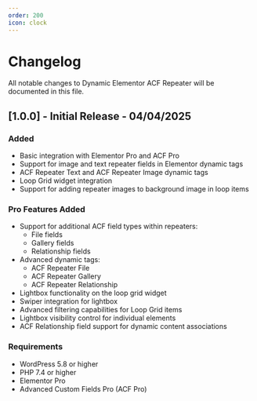 ```yaml
---
order: 200
icon: clock
---
```


# Changelog

All notable changes to Dynamic Elementor ACF Repeater will be documented in this file.

## [1.0.0] - Initial Release - 04/04/2025

### Added
- Basic integration with Elementor Pro and ACF Pro
- Support for image and text repeater fields in Elementor dynamic tags
- ACF Repeater Text and ACF Repeater Image dynamic tags
- Loop Grid widget integration
- Support for adding repeater images to background image in loop items

### Pro Features Added
- Support for additional ACF field types within repeaters:
  - File fields
  - Gallery fields
  - Relationship fields
- Advanced dynamic tags:
  - ACF Repeater File
  - ACF Repeater Gallery
  - ACF Repeater Relationship
- Lightbox functionality on the loop grid widget
- Swiper integration for lightbox
- Advanced filtering capabilities for Loop Grid items
- Lightbox visibility control for individual elements
- ACF Relationship field support for dynamic content associations

### Requirements
- WordPress 5.8 or higher
- PHP 7.4 or higher
- Elementor Pro
- Advanced Custom Fields Pro (ACF Pro) 
